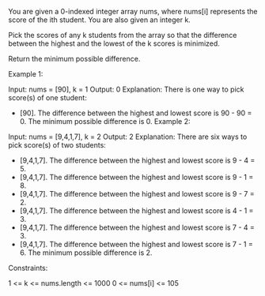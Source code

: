 You are given a 0-indexed integer array nums, where nums[i] represents the score of the ith student. You are also given an integer k.

Pick the scores of any k students from the array so that the difference between the highest and the lowest of the k scores is minimized.

Return the minimum possible difference.

Example 1:

Input: nums = [90], k = 1
Output: 0
Explanation: There is one way to pick score(s) of one student:

- [90]. The difference between the highest and lowest score is 90 - 90 = 0.
  The minimum possible difference is 0.
  Example 2:

Input: nums = [9,4,1,7], k = 2
Output: 2
Explanation: There are six ways to pick score(s) of two students:

- [9,4,1,7]. The difference between the highest and lowest score is 9 - 4 = 5.
- [9,4,1,7]. The difference between the highest and lowest score is 9 - 1 = 8.
- [9,4,1,7]. The difference between the highest and lowest score is 9 - 7 = 2.
- [9,4,1,7]. The difference between the highest and lowest score is 4 - 1 = 3.
- [9,4,1,7]. The difference between the highest and lowest score is 7 - 4 = 3.
- [9,4,1,7]. The difference between the highest and lowest score is 7 - 1 = 6.
  The minimum possible difference is 2.

Constraints:

1 <= k <= nums.length <= 1000
0 <= nums[i] <= 105
